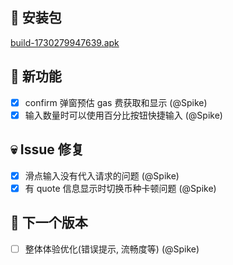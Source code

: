 ## 🚀 安装包

[build-1730279947639.apk](https://dalveywallet.s3.ap-northeast-1.amazonaws.com/release/apks/build-1730279947639.apk)

## 🎉 新功能

- [x] confirm 弹窗预估 gas 费获取和显示 (@Spike)
- [x] 输入数量时可以使用百分比按钮快捷输入 (@Spike)

## 💀 Issue 修复

- [x] 滑点输入没有代入请求的问题 (@Spike)
- [x] 有 quote 信息显示时切换币种卡顿问题 (@Spike)

## 📅 下一个版本

- [ ] 整体体验优化(错误提示, 流畅度等) (@Spike)
